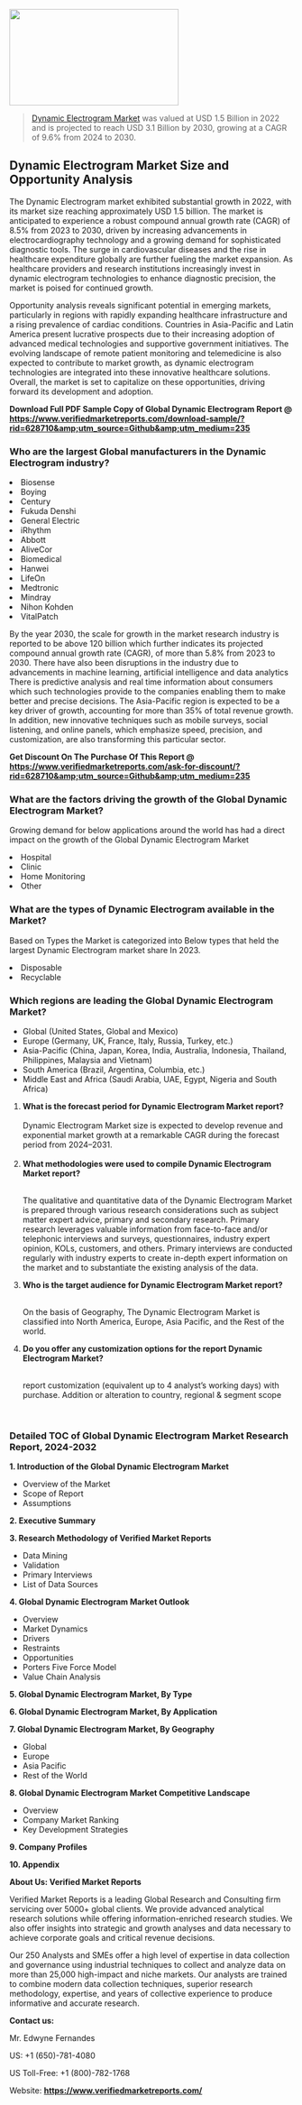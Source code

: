 <img src="https://ffe5etoiles.com/wp-content/uploads/2024/12/MST1-300x171.png" alt="" width="300" height="171" class="alignnone size-medium wp-image-20088" /><blockquote><p><p><a href="https://www.verifiedmarketreports.com/download-sample/?rid=628710&utm_source=Github&utm_medium=235" target="_blank">Dynamic Electrogram Market</a> was valued at USD 1.5 Billion in 2022 and is projected to reach USD 3.1 Billion by 2030, growing at a CAGR of 9.6% from 2024 to 2030.</p></blockquote><p><h2>Dynamic Electrogram Market Size and Opportunity Analysis</h2><p>The Dynamic Electrogram market exhibited substantial growth in 2022, with its market size reaching approximately USD 1.5 billion. The market is anticipated to experience a robust compound annual growth rate (CAGR) of 8.5% from 2023 to 2030, driven by increasing advancements in electrocardiography technology and a growing demand for sophisticated diagnostic tools. The surge in cardiovascular diseases and the rise in healthcare expenditure globally are further fueling the market expansion. As healthcare providers and research institutions increasingly invest in dynamic electrogram technologies to enhance diagnostic precision, the market is poised for continued growth.</p><p>Opportunity analysis reveals significant potential in emerging markets, particularly in regions with rapidly expanding healthcare infrastructure and a rising prevalence of cardiac conditions. Countries in Asia-Pacific and Latin America present lucrative prospects due to their increasing adoption of advanced medical technologies and supportive government initiatives. The evolving landscape of remote patient monitoring and telemedicine is also expected to contribute to market growth, as dynamic electrogram technologies are integrated into these innovative healthcare solutions. Overall, the market is set to capitalize on these opportunities, driving forward its development and adoption.</p></p><p class=""><strong>Download Full PDF Sample Copy of Global Dynamic Electrogram Report @ <a href="https://www.verifiedmarketreports.com/download-sample/?rid=628710&amp;utm_source=Github&amp;utm_medium=235" target="_blank">https://www.verifiedmarketreports.com/download-sample/?rid=628710&amp;utm_source=Github&amp;utm_medium=235</a></strong></p><h3 id="" class="">Who are the largest Global manufacturers in the Dynamic Electrogram industry?</h3><p><li>Biosense</li><li> Boying</li><li> Century</li><li> Fukuda Denshi</li><li> General Electric</li><li> iRhythm</li><li> Abbott</li><li> AliveCor</li><li> Biomedical</li><li> Hanwei</li><li> LifeOn</li><li> Medtronic</li><li> Mindray</li><li> Nihon Kohden</li><li> VitalPatch</li></p><div class=""><div class="" dir="" data-message-author-role="" data-message-id="" data-message-model-slug=""><div class=""><div class=""><div class=""><div class="" dir="" data-message-author-role="" data-message-id="" data-message-model-slug=""><div class=""><div class=""><p>By the year 2030, the scale for growth in the market research industry is reported to be above 120 billion which further indicates its projected compound annual growth rate (CAGR), of more than 5.8% from 2023 to 2030. There have also been disruptions in the industry due to advancements in machine learning, artificial intelligence and data analytics There is predictive analysis and real time information about consumers which such technologies provide to the companies enabling them to make better and precise decisions. The Asia-Pacific region is expected to be a key driver of growth, accounting for more than 35% of total revenue growth. In addition, new innovative techniques such as mobile surveys, social listening, and online panels, which emphasize speed, precision, and customization, are also transforming this particular sector.</p><p><strong>Get Discount On The Purchase Of This Report @&nbsp; <a href="https://www.verifiedmarketreports.com/ask-for-discount/?rid=628710&amp;utm_source=Github&amp;utm_medium=235" target="_blank">https://www.verifiedmarketreports.com/ask-for-discount/?rid=628710&amp;utm_source=Github&amp;utm_medium=235</a></strong></p></div></div></div></div></div></div></div></div><h3 id="" class="">What are the factors driving the growth of the Global Dynamic Electrogram Market?</h3><p id="" class="">Growing demand for below applications around the world has had a direct impact on the growth of the Global Dynamic Electrogram Market</p><p id="" class=""><li>Hospital</li><li> Clinic</li><li> Home Monitoring</li><li> Other</li></p><h3 id="" class="">What are the types of Dynamic Electrogram available in the Market?</h3><p id="" class="">Based on Types the Market is categorized into Below types that held the largest Dynamic Electrogram market share In 2023.</p><p id="" class=""><li>Disposable</li><li> Recyclable</li></p><h3 id="" class="">Which regions are leading the Global Dynamic Electrogram Market?</h3><ul><li>Global (United States, Global and Mexico)</li><li>Europe (Germany, UK, France, Italy, Russia, Turkey, etc.)</li><li>Asia-Pacific (China, Japan, Korea, India, Australia, Indonesia, Thailand, Philippines, Malaysia and Vietnam)</li><li>South America (Brazil, Argentina, Columbia, etc.)</li><li>Middle East and Africa (Saudi Arabia, UAE, Egypt, Nigeria and South Africa)</li></ul><p><ol><li><strong>What is the forecast period for Dynamic Electrogram Market report?<br /></strong><br /><span data-sheets-root="1" data-sheets-value="{&quot;1&quot;:2,&quot;2&quot;:&quot;XXXX size is expected to develop revenue and exponential market growth at a remarkable CAGR during the forecast period from 2024&ndash;2030.&quot;}" data-sheets-userformat="{&quot;2&quot;:12674,&quot;4&quot;:{&quot;1&quot;:2,&quot;2&quot;:16776960},&quot;10&quot;:2,&quot;11&quot;:0,&quot;15&quot;:&quot;Arial&quot;,&quot;16&quot;:12}">Dynamic Electrogram Market size is expected to develop revenue and exponential market growth at a remarkable CAGR during the forecast period from 2024&ndash;2031.</span><br /><br /></li><li><strong>What methodologies were used to compile Dynamic Electrogram Market report?<br /><br /></strong><p>The qualitative and quantitative data of the&nbsp;Dynamic Electrogram Market is prepared through various research considerations such as subject matter expert advice, primary and secondary research. Primary research leverages valuable information from face-to-face and/or telephonic interviews and surveys, questionnaires, industry expert opinion, KOLs, customers, and others. Primary interviews are conducted regularly with industry experts to create in-depth expert information on the market and to substantiate the existing analysis of the data.&nbsp;</p></li><li><strong>Who is the target audience for Dynamic Electrogram Market report?<br /><br /></strong><p>On the basis of Geography, The&nbsp;Dynamic Electrogram Market is classified into North America, Europe, Asia Pacific, and the Rest of the world.</p></li><li><strong>Do you offer any customization options for the report Dynamic Electrogram Market?<br /><br /></strong><p>report customization (equivalent up to 4 analyst&rsquo;s working days) with purchase. Addition or alteration to country, regional &amp; segment scope</p><p>&nbsp;</p></li></ol></p><h3 id="" class="">Detailed TOC of Global Dynamic Electrogram Market Research Report, 2024-2032</h3><p id="" class=""><strong>1. Introduction of the Global Dynamic Electrogram Market</strong></p><ul><li>Overview of the Market</li><li>Scope of Report</li><li>Assumptions</li></ul><p id="" class=""><strong>2. Executive Summary</strong></p><p id="" class=""><strong>3. Research Methodology of&nbsp;Verified Market Reports</strong></p><ul><li>Data Mining</li><li>Validation</li><li>Primary Interviews</li><li>List of Data Sources</li></ul><p id="" class=""><strong>4. Global Dynamic Electrogram Market Outlook</strong></p><ul><li>Overview</li><li>Market Dynamics</li><li>Drivers</li><li>Restraints</li><li>Opportunities</li><li>Porters Five Force Model</li><li>Value Chain Analysis</li></ul><p id="" class=""><strong>5. Global Dynamic Electrogram Market, By&nbsp;Type</strong></p><p id="" class=""><strong>6. Global Dynamic Electrogram Market, By Application</strong></p><p id="" class=""><strong>7. Global Dynamic Electrogram Market, By Geography</strong></p><ul><li>Global</li><li>Europe</li><li>Asia Pacific</li><li>Rest of the World</li></ul><p id="" class=""><strong>8. Global Dynamic Electrogram Market Competitive Landscape</strong></p><ul><li>Overview</li><li>Company Market Ranking</li><li>Key Development Strategies</li></ul><p id="" class=""><strong>9. Company Profiles</strong></p><p id="" class=""><strong>10. Appendix</strong></p><p id="" class=""><strong>About Us: Verified Market Reports</strong></p><p id="" class="">Verified Market Reports is a leading Global Research and Consulting firm servicing over 5000+ global clients. We provide advanced analytical research solutions while offering information-enriched research studies. We also offer insights into strategic and growth analyses and data necessary to achieve corporate goals and critical revenue decisions.</p><p id="" class="">Our 250 Analysts and SMEs offer a high level of expertise in data collection and governance using industrial techniques to collect and analyze data on more than 25,000 high-impact and niche markets. Our analysts are trained to combine modern data collection techniques, superior research methodology, expertise, and years of collective experience to produce informative and accurate research.</p><p id="" class=""><strong>Contact us:</strong></p><p id="" class="">Mr. Edwyne Fernandes</p><p id="" class="">US: +1 (650)-781-4080</p><p id="" class="">US Toll-Free: +1 (800)-782-1768</p><p id="" class="">Website: <a target="" data-test-app-aware-link=""><strong>https://www.verifiedmarketreports.com/</strong></a></p>
